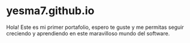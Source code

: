 # yesma7.github.io
Hola! Este es mi primer portafolio, espero te guste y me permitas seguir creciendo y aprendiendo en este maravilloso mundo del software.
